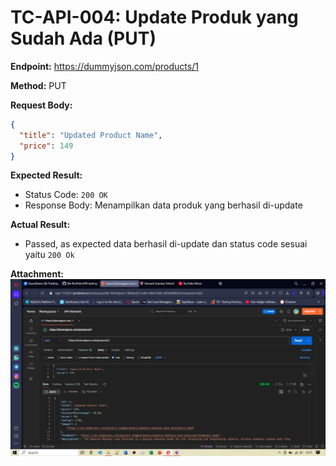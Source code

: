 # TC-API-004: Update Produk yang Sudah Ada (PUT) 

**Endpoint:** https://dummyjson.com/products/1

**Method:** PUT

**Request Body:**

```json
{
  "title": "Updated Product Name",
  "price": 149
}

```

**Expected Result:**
- Status Code: `200 OK`
- Response Body: Menampilkan data produk yang berhasil di-update

**Actual Result:**
- Passed, as expected data berhasil di-update dan status code sesuai yaitu `200 Ok`
  
**Attachment:**
![Add new data](../documentations/TC-API-004.png)



